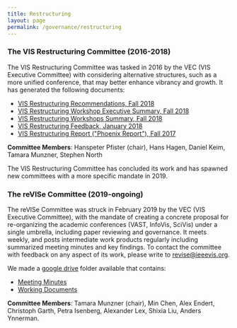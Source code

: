 ```yaml
---
title: Restructuring
layout: page
permalink: /governance/restructuring
---
```




### The VIS Restructuring Committee (2016-2018)

The VIS Restructuring Committee was tasked in 2016 by the VEC (VIS Executive Committee) with considering alternative structures, such as a more unified conference, that may better enhance vibrancy and growth. It has generated the following documents:

* [VIS Restructuring Recommendations, Fall 2018](http://ieeevis.org/governance/1810-Restructuring-Recommendations.pdf)
* [VIS Restructuring Workshop Executive Summary, Fall 2018](http://ieeevis.org/governance/1809-Restructuring-Workshops-Executive-Summary.pdf)
* [VIS Restructuring Workshops Summary, Fall 2018](http://ieeevis.org/governance/1810-Restructuring-Workshops-Summary.pdf)
* [VIS Restructuring Feedback, January 2018](http://ieeevis.org/governance/1801-Restructuring-Feedback.pdf)
* [VIS Restructuring Report ("Phoenix Report"), Fall 2017](http://ieeevis.org/governance/170925-Restructuring-Slides.pdf)

**Committee Members**: Hanspeter Pfister (chair), Hans Hagen, Daniel Keim, Tamara Munzner, Stephen
North 

The VIS Restructuring Committee has concluded its work and has spawned new committees with a more specific mandate in 2019. 

### The reVISe Committee (2019-ongoing)



The reVISe Committee was struck in February 2019 by the VEC (VIS Executive Committee), with the mandate of creating a concrete proposal for re-organizing the academic conferences (VAST, InfoVis, SciVis) under a single umbrella, including paper reviewing and governance. It meets weekly, and posts intermediate work products regularly including summarized meeting minutes and key findings. To contact the committee with feedback on any aspect of its work, please write to [revise@ieeevis.org](mailto:revise@ieeevis.org).

We made a [google drive](https://drive.google.com/drive/u/0/folders/1W8Cj0OdjOYxBJxxJzNcmYdNIFt9M0AAD) folder available that contains: 
- [Meeting Minutes](https://drive.google.com/drive/u/0/folders/1RgMh9o_OUsGRQHWMLm4CCSGBU3539WIM)
- [Working Documents](https://drive.google.com/drive/u/0/folders/1dqssldHbXLmAD9zeOqHCbfNTb8gjeHKS)

**Committee Members**: Tamara Munzner (chair), Min Chen, Alex Endert, Christoph Garth, Petra Isenberg, Alexander Lex, Shixia Liu, Anders Ynnerman.



